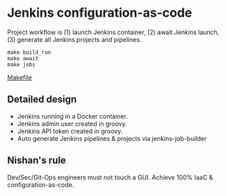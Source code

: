 # Jenkins configuration-as-code

Project workflow is (1) launch Jenkins container, (2) await Jenkins launch, (3) generate all Jenkins projects and pipelines. 

```
make build_run
make await
make jobs
```

[Makefile](Makefile)

## Detailed design

- Jenkins running in a Docker container. 
- Jenkins admin user created in groovy. 
- Jenkins API token created in groovy.
- Auto generate Jenkins pipelines & projects via jenkins-job-builder

## Nishan's rule

Dev/Sec/Git-Ops engineers must not touch a GUI. Achieve 100% IaaC & configuration-as-code.

